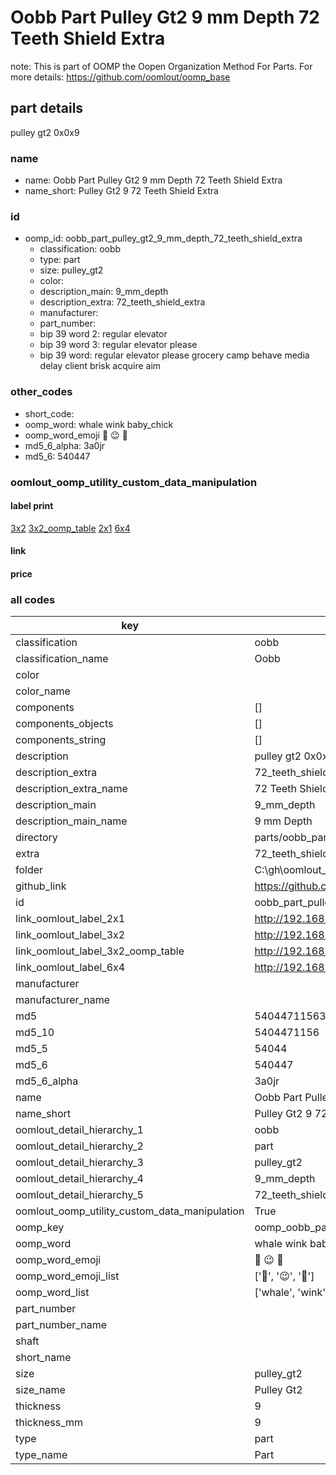 # Oobb Part Pulley Gt2 9 mm Depth 72 Teeth Shield Extra  

note: This is part of OOMP the Oopen Organization Method For Parts. For more details: https://github.com/oomlout/oomp_base

##  part details
  



pulley gt2 0x0x9



### name
* name: Oobb Part Pulley Gt2 9 mm Depth 72 Teeth Shield Extra
* name_short: Pulley Gt2 9 72 Teeth Shield Extra
### id
* oomp_id: oobb_part_pulley_gt2_9_mm_depth_72_teeth_shield_extra
  * classification: oobb
  * type: part
  * size: pulley_gt2
  * color: 
  * description_main: 9_mm_depth
  * description_extra: 72_teeth_shield_extra
  * manufacturer: 
  * part_number: 
  * bip 39 word 2: regular elevator
  * bip 39 word 3: regular elevator please
  * bip 39 word: regular elevator please grocery camp behave media delay client brisk acquire aim

### other_codes
* short_code: 
* oomp_word: whale wink baby_chick
* oomp_word_emoji :whale: :wink: :baby_chick:
* md5_6_alpha: 3a0jr
* md5_6: 540447






### oomlout_oomp_utility_custom_data_manipulation
#### label print
[3x2](http://192.168.1.245:1112/?label=oomp%203a0jr)
[3x2_oomp_table](http://192.168.1.108:1112/?label=oomp%203a0jr)
[2x1](http://192.168.1.242:1112/?label=oomp%203a0jr)
[6x4](http://192.168.1.55:1112/?label=oomp%203a0jr)    

#### link

                              

#### price







### all codes 
| key | value |  
| --- | --- |  
| classification | oobb |  
| classification_name | Oobb |  
| color |  |  
| color_name |  |  
| components | [] |  
| components_objects | [] |  
| components_string | [] |  
| description | pulley gt2 0x0x9 |  
| description_extra | 72_teeth_shield_extra |  
| description_extra_name | 72 Teeth Shield Extra |  
| description_main | 9_mm_depth |  
| description_main_name | 9 mm Depth |  
| directory | parts/oobb_part_pulley_gt2_9_mm_depth_72_teeth_shield_extra |  
| extra | 72_teeth_shield |  
| folder | C:\gh\oomlout_oobb_version_4_generated_parts\things\oobb_part_pulley_gt2_9_mm_depth_72_teeth_shield_extra |  
| github_link | https://github.com/oomlout/oomlout_oomp_part_src/tree/main/parts/oobb_part_pulley_gt2_9_mm_depth_72_teeth_shield_extra |  
| id | oobb_part_pulley_gt2_9_mm_depth_72_teeth_shield_extra |  
| link_oomlout_label_2x1 | http://192.168.1.242:1112/?label=oomp%203a0jr |  
| link_oomlout_label_3x2 | http://192.168.1.245:1112/?label=oomp%203a0jr |  
| link_oomlout_label_3x2_oomp_table | http://192.168.1.108:1112/?label=oomp%203a0jr |  
| link_oomlout_label_6x4 | http://192.168.1.55:1112/?label=oomp%203a0jr |  
| manufacturer |  |  
| manufacturer_name |  |  
| md5 | 540447115639f14c5190666d4cd1fda6 |  
| md5_10 | 5404471156 |  
| md5_5 | 54044 |  
| md5_6 | 540447 |  
| md5_6_alpha | 3a0jr |  
| name | Oobb Part Pulley Gt2 9 mm Depth 72 Teeth Shield Extra |  
| name_short | Pulley Gt2 9 72 Teeth Shield Extra |  
| oomlout_detail_hierarchy_1 | oobb |  
| oomlout_detail_hierarchy_2 | part |  
| oomlout_detail_hierarchy_3 | pulley_gt2 |  
| oomlout_detail_hierarchy_4 | 9_mm_depth |  
| oomlout_detail_hierarchy_5 | 72_teeth_shield_extra |  
| oomlout_oomp_utility_custom_data_manipulation | True |  
| oomp_key | oomp_oobb_part_pulley_gt2_9_mm_depth_72_teeth_shield_extra |  
| oomp_word | whale wink baby_chick |  
| oomp_word_emoji | :whale: :wink: :baby_chick: |  
| oomp_word_emoji_list | [':whale:', ':wink:', ':baby_chick:'] |  
| oomp_word_list | ['whale', 'wink', 'baby_chick'] |  
| part_number |  |  
| part_number_name |  |  
| shaft |  |  
| short_name |  |  
| size | pulley_gt2 |  
| size_name | Pulley Gt2 |  
| thickness | 9 |  
| thickness_mm | 9 |  
| type | part |  
| type_name | Part |  
